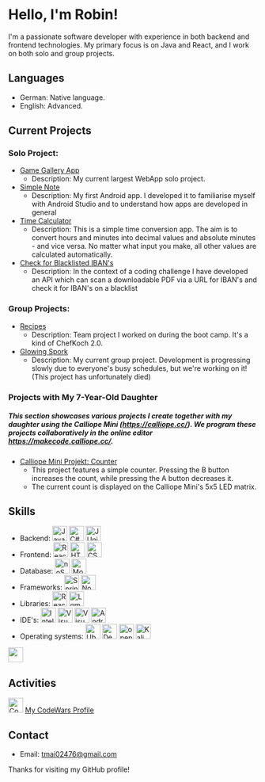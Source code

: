 # Hello, I'm Robin!

I'm a passionate software developer with experience in both backend and frontend technologies. My primary focus is on Java and React, and I work on both solo and group projects.

## Languages
- German: Native language.
- English: Advanced.

## Current Projects
### **Solo Project**:
- [Game Gallery App](https://github.com/CodingRobIT/Digitales-Gesellenstueck)
  - Description: My current largest WebApp solo project.
- [Simple Note](https://github.com/CodingRobIT/SimpleNotes)
  - Description: My first Android app. I developed it to familiarise myself with Android Studio and to understand how apps are developed in general
- [Time Calculator](https://github.com/CodingRobIT/TimeCalculatorApp)
  - Description: This is a simple time conversion app. The aim is to convert hours and minutes into decimal values and absolute minutes - and vice versa. No matter what input you make, all other values are calculated automatically.
- [Check for Blacklisted IBAN's](https://github.com/CodingRobIT/PDFScanerForBlacklistetIban)
  - Description: In the context of a coding challenge I have developed an API which can scan a downloadable PDF via a URL for IBAN's and check it for IBAN's on a blacklist

### **Group Projects**: 
- [Recipes](https://github.com/neuefische/hh-java-23-1-teamproject-recipes-2)
  - Description: Team project I worked on during the boot camp. It's a kind of ChefKoch 2.0.
- [Glowing Spork](https://github.com/CodingRobIT/glowing-spork)
  - Description: My current group project. Development is progressing slowly due to everyone's busy schedules, but we're working on it! (This project has unfortunately died)
 
### Projects with My 7-Year-Old Daughter
##### This section showcases various projects I create together with my daughter using the Calliope Mini (https://calliope.cc/). We program these projects collaboratively in the online editor https://makecode.calliope.cc/.
- [Calliope Mini Projekt: Counter](https://github.com/CodingRobIT/neles-projekt)
  - This project features a simple counter. Pressing the B button increases the count, while pressing the A button decreases it.
  - The current count is displayed on the Calliope Mini's 5x5 LED matrix.



## Skills
- Backend: <img src="https://github.com/CodingRobIT/CodingRobIT/assets/126405148/d5831944-4899-43a8-a9cd-d2d8e3f47cca" alt="Java 17" height="30">   <img src="https://github.com/CodingRobIT/CodingRobIT/assets/126405148/56998e79-9dce-492c-b38e-f621dbbcb160" alt="C#" height="30">   <img src="https://github.com/CodingRobIT/CodingRobIT/assets/126405148/2b565f1b-3e8e-4f64-a8b6-5c6efe3e055a" alt="JUnit" height="30">
- Frontend: <img src="https://github.com/CodingRobIT/CodingRobIT/assets/126405148/bc1bdbed-228f-4555-827b-faa7fcdef4fd" alt="React + TypeScript"  height="30">  <img src="https://github.com/CodingRobIT/CodingRobIT/assets/126405148/5a3d7f99-5d24-41ab-9aec-70d97b7bf615" alt="HTML"  height="30"> <img src="https://github.com/CodingRobIT/CodingRobIT/assets/126405148/f671a6bb-b6cb-465b-b1f7-56316be7bb3f" alt="CSS"  height="30">
- Database: <img src="https://github.com/CodingRobIT/CodingRobIT/assets/126405148/cf34d42b-4a78-4655-aa0c-0323cb5a5ecc" alt="noSQL"  height="30"> <img src="https://github.com/CodingRobIT/CodingRobIT/assets/126405148/77ba9b4a-3eeb-4742-b4e1-57c9fbbe0908" alt="MongoDB"  height="30">
- Frameworks: <img src="https://github.com/CodingRobIT/CodingRobIT/assets/126405148/a4c3e0ba-3646-4354-9bad-bcb4b409b85a" alt="Spring"  height="30"> <img src="https://github.com/CodingRobIT/CodingRobIT/assets/126405148/698534e7-5ded-4106-ad9f-47e2eb7fc2af" alt="Node.js"  height="30">
- Libraries: <img src="https://github.com/CodingRobIT/CodingRobIT/assets/126405148/803d4c04-0c0c-4811-984c-b6c9feaaf114" alt="React"  height="30"> <img src="https://github.com/CodingRobIT/CodingRobIT/assets/126405148/eb707d6f-d396-45af-b85e-33fad469d8a3" alt="Lombok"  height="30">
- IDE's: <img src="https://github.com/CodingRobIT/CodingRobIT/assets/126405148/61326f38-c5e2-4c0c-9f87-3a14a496725e" alt="IntelliJ IDEA Ultimate"  height="30"> <img src="https://github.com/CodingRobIT/CodingRobIT/assets/126405148/8c012137-b543-4074-b7e4-a8956e655693" alt="Visual Studio 2022"  height="30"> <img src="https://github.com/CodingRobIT/CodingRobIT/assets/126405148/8713e846-0bea-47b6-a1ac-42ba732e54c3" alt="Visual Studio CODE"  height="30"> <img src="https://github.com/user-attachments/assets/86478f11-dc10-49b2-abb0-16002fb7fee2" alt="Android-Studio" height="30">
- Operating systems: <img src="https://github.com/CodingRobIT/CodingRobIT/assets/126405148/b7816e67-f157-482a-bc26-f5f400c02a2a" alt="Ubuntu"  height="30"> <img src="https://github.com/CodingRobIT/CodingRobIT/assets/126405148/15ffedde-3f09-44b4-bf35-eb9e0110a71a" alt="Debian"  height="30"> <img src="https://github.com/CodingRobIT/CodingRobIT/assets/126405148/10c59958-2add-463c-b084-7c7f879087d7" alt="openSUSE Tumbleweed"  height="30"> <img src="https://github.com/CodingRobIT/CodingRobIT/assets/126405148/5421ad1e-7a28-4d49-a248-62c7e644f976" alt="Kali Linux"  height="30">

<img src="" alt=""  height="30">

## Activities
<img src="https://github.com/CodingRobIT/CodingRobIT/assets/126405148/a51f5297-0902-4188-aec5-25ca5d197c76" alt="CodeWars"  height="30"> [My CodeWars Profile](https://www.codewars.com/users/Hyoto1507)

## Contact
- Email: [tmai02476@gmail.com](mailto:tmai02476@gmail.com)

Thanks for visiting my GitHub profile!
